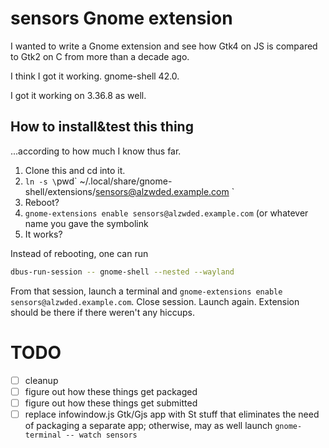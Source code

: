 sensors Gnome extension
=======================

I wanted to write a Gnome extension and see how Gtk4 on JS is compared to Gtk2 on C from more than a decade ago.

I think I got it working. gnome-shell 42.0.

I got it working on 3.36.8 as well.

How to install&test this thing
------------------------------

...according to how much I know thus far.

1. Clone this and cd into it.
2. `ln -s \`pwd\` ~/.local/share/gnome-shell/extensions/sensors@alzwded.example.com `
3. Reboot?
4. `gnome-extensions enable sensors@alzwded.example.com` (or whatever name you gave the symbolink
5. It works?

Instead of rebooting, one can run 

```sh
dbus-run-session -- gnome-shell --nested --wayland
```

From that session, launch a terminal and `gnome-extensions enable sensors@alzwded.example.com`. Close session. Launch again. Extension should be there if there weren't any hiccups.

TODO
====

- [ ] cleanup
- [ ] figure out how these things get packaged
- [ ] figure out how these things get submitted
- [ ] replace infowindow.js Gtk/Gjs app with St stuff that eliminates the need of packaging a separate app; otherwise, may as well launch `gnome-terminal -- watch sensors`
